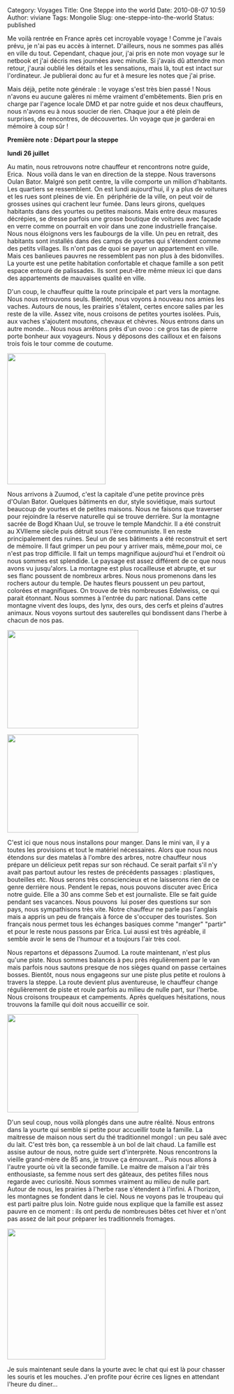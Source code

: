 Category: Voyages
Title: One Steppe into the world
Date: 2010-08-07 10:59
Author: viviane
Tags: Mongolie
Slug: one-steppe-into-the-world
Status: published

Me voilà rentrée en France après cet incroyable voyage ! Comme je l'avais prévu, je n'ai pas eu accès à internet. D'ailleurs, nous ne sommes pas allés en ville du tout. Cependant, chaque jour, j'ai pris en note mon voyage sur le netbook et j'ai décris mes journées avec minutie. Si j'avais dû attendre mon retour, j'aurai oublié les détails et les sensations, mais là, tout est intact sur l'ordinateur. Je publierai donc au fur et à mesure les notes que j'ai prise.

Mais déjà, petite note générale : le voyage s'est très bien passé ! Nous n'avons eu aucune galères ni même vraiment d'embêtements. Bien pris en charge par l'agence locale DMD et par notre guide et nos deux chauffeurs, nous n'avons eu à nous soucier de rien. Chaque jour a été plein de surprises, de rencontres, de découvertes. Un voyage que je garderai en mémoire à coup sûr !

<strong>Première note : Départ pour la steppe</strong>

<strong>lundi 26 juillet</strong>

Au matin, nous retrouvons notre chauffeur et rencontrons notre guide, Erica.  Nous voilà dans le van en direction de la steppe. Nous traversons Oulan Bator. Malgré son petit centre, la ville comporte un million d'habitants. Les quartiers se ressemblent. On est lundi aujourd'hui, il y a plus de voitures et les rues sont pleines de vie. En  périphérie de la ville, on peut voir de grosses usines qui crachent leur fumée. Dans leurs girons, quelques habitants dans des yourtes ou petites maisons. Mais entre deux masures décrépies, se dresse parfois une grosse boutique de voitures avec façade en verre comme on pourrait en voir dans une zone industrielle française. Nous nous éloignons vers les faubourgs de la ville. Un peu en retrait, des habitants sont installés dans des camps de yourtes qui s'étendent comme des petits villages. Ils n'ont pas de quoi se payer un appartement en ville. Mais ces banlieues pauvres ne ressemblent pas non plus à des bidonvilles. La yourte est une petite habitation confortable et chaque famille a son petit espace entouré de palissades. Ils sont peut-être même mieux ici que dans des appartements de mauvaises qualité en ville.

D'un coup, le chauffeur quitte la route principale et part vers la montagne. Nous nous retrouvons seuls. Bientôt, nous voyons à nouveau nos amies les vaches. Autours de nous, les prairies s'étalent, certes encore salies par les reste de la ville. Assez vite, nous croisons de petites yourtes isolées. Puis, aux vaches s'ajoutent moutons, chevaux et chèvres. Nous entrons dans un autre monde... Nous nous arrêtons près d'un ovoo : ce gros tas de pierre porte bonheur aux voyageurs. Nous y déposons des cailloux et en faisons trois fois le tour comme de coutume.

<a href="http://www.viviane-voyages.com/wp-content/uploads/2010/08/P10805771.jpg"><img class="aligncenter size-medium wp-image-1427" title="ovoo" src="http://www.viviane-voyages.com/wp-content/uploads/2010/08/P10805771-225x300.jpg" alt="" width="225" height="300" /></a>

Nous arrivons à Zuumod, c'est la capitale d'une petite province près d'Oulan Bator. Quelques bâtiments en dur, style soviétique, mais surtout beaucoup de yourtes et de petites maisons. Nous ne faisons que traverser pour rejoindre la réserve naturelle qui se trouve derrière. Sur la montagne sacrée de Bogd Khaan Uul, se trouve le temple Mandchir. Il a été construit au XVIIeme siècle puis détruit sous l'ère communiste. Il en reste principalement des ruines. Seul un de ses bâtiments a été reconstruit et sert de mémoire. Il faut grimper un peu pour y arriver mais, même,pour moi, ce n'est pas trop difficile. Il fait un temps magnifique aujourd'hui et l'endroit où nous sommes est splendide. Le paysage est assez différent de ce que nous avons vu jusqu'alors. La montagne est plus rocailleuse et abrupte, et sur ses flanc poussent de nombreux arbres. Nous nous promenons dans les rochers autour du temple. De hautes fleurs poussent un peu partout, colorées et magnifiques. On trouve de très nombreuses Edelweiss, ce qui parait étonnant. Nous sommes à l'entrée du parc national. Dans cette montagne vivent des loups, des lynx, des ours, des cerfs et pleins d'autres animaux. Nous voyons surtout des sauterelles qui bondissent dans l'herbe à chacun de nos pas.

<a href="http://www.viviane-voyages.com/wp-content/uploads/2010/08/P1080580.jpg"><img class="aligncenter size-medium wp-image-1428" title="Zuunmod" src="http://www.viviane-voyages.com/wp-content/uploads/2010/08/P1080580-300x225.jpg" alt="" width="300" height="225" /></a>

<a href="http://www.viviane-voyages.com/wp-content/uploads/2010/08/P1080584.jpg"><img class="aligncenter size-medium wp-image-1429" title="Mandchir" src="http://www.viviane-voyages.com/wp-content/uploads/2010/08/P1080584-300x225.jpg" alt="" width="300" height="225" /></a>

C'est ici que nous nous installons pour manger. Dans le mini van, il y a toutes les provisions et tout le matériel nécessaires. Alors que nous nous étendons sur des matelas à l'ombre des arbres, notre chauffeur nous prépare un délicieux petit repas sur son réchaud. Ce serait parfait s'il n'y avait pas partout autour les restes de précédents passages : plastiques, bouteilles etc. Nous serons très consciencieux et ne laisserons rien de ce genre derrière nous. Pendent le repas, nous pouvons discuter avec Erica notre guide. Elle a 30 ans comme Seb et est journaliste. Elle se fait guide pendant ses vacances. Nous pouvons  lui poser des questions sur son pays, nous sympathisons très vite. Notre chauffeur ne parle pas l'anglais mais a appris un peu de français à force de s'occuper des touristes. Son français nous permet tous les échanges basiques comme "manger" "partir" et pour le reste nous passons par Erica. Lui aussi est très agréable, il semble avoir le sens de l'humour et a toujours l'air très cool.

Nous repartons et dépassons Zuumod. La route maintenant, n'est plus qu'une piste. Nous sommes balancés à peu près régulièrement par le van mais parfois nous sautons presque de nos sièges quand on passe certaines bosses. Bientôt, nous nous engageons sur une piste plus petite et roulons à travers la steppe. La route devient plus aventureuse, le chauffeur change régulièrement de piste et roule parfois au milieu de nulle part, sur l'herbe. Nous croisons troupeaux et campements. Après quelques hésitations, nous trouvons la famille qui doit nous accueillir ce soir.

<a href="http://www.viviane-voyages.com/wp-content/uploads/2010/08/P1080593.jpg"><img class="aligncenter size-medium wp-image-1430" title="Steppe et yourtes" src="http://www.viviane-voyages.com/wp-content/uploads/2010/08/P1080593-300x225.jpg" alt="" width="300" height="225" /></a>

D'un seul coup, nous voilà plongés dans une autre réalité. Nous entrons dans la yourte qui semble si petite pour accueillir toute la famille. La maitresse de maison nous sert du thé traditionnel mongol : un peu salé avec du lait. C'est très bon, ça ressemble à un bol de lait chaud. La famille est assise autour de nous, notre guide sert d'interprète. Nous rencontrons la vieille grand-mère de 85 ans, je trouve ça émouvant... Puis nous allons à l'autre yourte où vit la seconde famille. Le maitre de maison a l'air très enthousiaste, sa femme nous sert des gâteaux, des petites filles nous regarde avec curiosité. Nous sommes vraiment au milieu de nulle part. Autour de nous, les prairies à l'herbe rase s'étendent à l'infini. A l'horizon, les montagnes se fondent dans le ciel. Nous ne voyons pas le troupeau qui est parti paitre plus loin. Notre guide nous explique que la famille est assez pauvre en ce moment : ils ont perdu de nombreuses bêtes cet hiver et n'ont pas assez de lait pour préparer les traditionnels fromages.

<a href="http://www.viviane-voyages.com/wp-content/uploads/2010/08/P1080626.jpg"><img class="aligncenter size-medium wp-image-1431" title="La grand-mère" src="http://www.viviane-voyages.com/wp-content/uploads/2010/08/P1080626-225x300.jpg" alt="" width="225" height="300" /></a>

Je suis maintenant seule dans la yourte avec le chat qui est là pour chasser les souris et les mouches. J'en profite pour écrire ces lignes en attendant l'heure du diner...